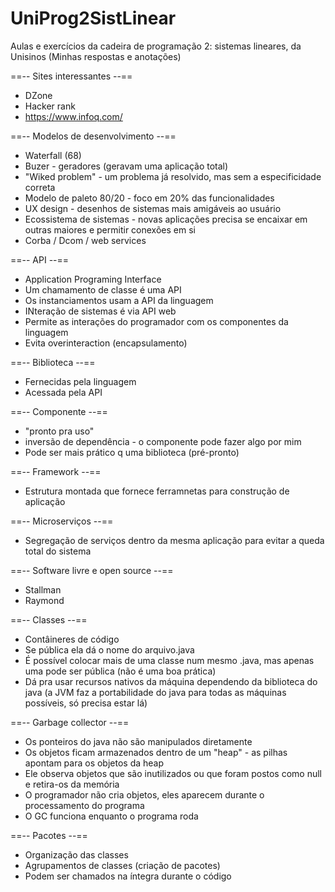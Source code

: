 # UniProg2SistLinear
Aulas e exercícios da cadeira de programação 2: sistemas lineares, da Unisinos (Minhas respostas e anotações)

==-- Sites interessantes --==
- DZone
- Hacker rank
- https://www.infoq.com/

==-- Modelos de desenvolvimento --==
- Waterfall (68)
- Buzer - geradores (geravam uma aplicação total)
- "Wiked problem" - um problema já resolvido, mas sem a especificidade correta
- Modelo de paleto 80/20 - foco em 20% das funcionalidades
- UX design - desenhos de sistemas mais amigáveis ao usuário
- Ecossistema de sistemas - novas aplicações precisa se encaixar em outras maiores e permitir conexões em si
- Corba / Dcom / web services

==-- API --==
- Application Programing Interface
- Um chamamento de classe é uma API
- Os instanciamentos usam a API da linguagem
- INteração de sistemas é via API web
- Permite as interações do programador com os componentes da linguagem
- Evita overinteraction (encapsulamento)

==-- Biblioteca --==
- Fernecidas pela linguagem
- Acessada pela API

==-- Componente --==
- "pronto pra uso"
- inversão de dependência - o componente pode fazer algo por mim
- Pode ser mais prático q uma biblioteca (pré-pronto)

==-- Framework --==
- Estrutura montada que fornece ferramnetas para construção de aplicação

==-- Microserviços --==
- Segregação de serviços dentro da mesma aplicação para evitar a queda total do sistema

==-- Software livre e open source --==
- Stallman
- Raymond

==-- Classes --==
- Contâineres de código
- Se pública ela dá o nome do arquivo.java
- É possível colocar mais de uma classe num mesmo .java, mas apenas uma pode ser pública (não é uma boa prática)
- Dá pra usar recursos nativos da máquina dependendo da biblioteca do java (a JVM faz a portabilidade do java para todas as máquinas possíveis, só precisa estar lá)

==-- Garbage collector --==
- Os ponteiros do java não são manipulados diretamente
- Os objetos ficam armazenados dentro de um "heap" - as pilhas apontam para os objetos da heap
- Ele observa objetos que são inutilizados ou que foram postos como null e retira-os da memória
- O programador não cria objetos, eles aparecem durante o processamento do programa
- O GC funciona enquanto o programa roda

==-- Pacotes --==
- Organização das classes
- Agrupamentos de classes (criação de pacotes)
- Podem ser chamados na íntegra durante o código
